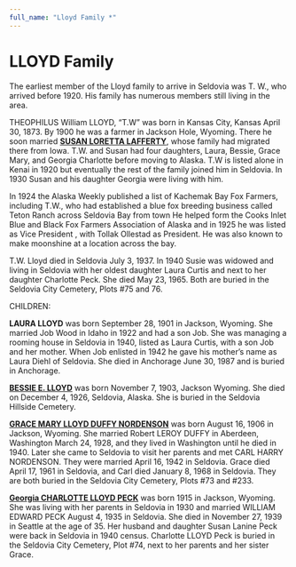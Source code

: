 ```yaml
---
full_name: "Lloyd Family *"
---
```

# LLOYD Family

The earliest member of the Lloyd family to arrive in Seldovia was T. W., who arrived before 1920. His family has numerous members still living in the area.

THEOPHILUS William LLOYD, “T.W” was born in Kansas City, Kansas April 30, 1873. By 1900 he was a farmer in Jackson Hole, Wyoming. There he soon married [**SUSAN LORETTA LAFFERTY**](../_people/Lloyd_Susan_Loretta_Lafferty.md), whose family had migrated there from Iowa. T.W. and Susan had four daughters, Laura, Bessie, Grace Mary, and Georgia Charlotte before moving to Alaska. T.W is listed alone in Kenai in 1920 but eventually the rest of the family joined him in Seldovia. In 1930 Susan and his daughter Georgia were living with him.

In 1924 the Alaska Weekly published a list of Kachemak Bay Fox Farmers, including T.W., who had established a blue fox breeding business called Teton Ranch across Seldovia Bay from town He helped form the Cooks Inlet Blue and Black Fox Farmers Association of Alaska and in 1925 he was listed as Vice President , with Tollak Ollestad as President. He was also known to make moonshine at a location across the bay.

T.W. Lloyd died in Seldovia July 3, 1937. In 1940 Susie was widowed and living in Seldovia with her oldest daughter Laura Curtis and next to her daughter Charlotte Peck. She died May 23, 1965. Both are buried in the Seldovia City Cemetery, Plots #75 and 76.

CHILDREN:

**LAURA LLOYD** was born September 28, 1901 in Jackson, Wyoming. She married Job Wood in Idaho in 1922 and had a son Job. She was managing a rooming house in Seldovia in 1940, listed as Laura Curtis, with a son Job and her mother. When Job enlisted in 1942 he gave his mother’s name as Laura Diehl of Seldovia. She died in Anchorage June 30, 1987 and is buried in Anchorage.

[**BESSIE E. LLOYD**](../_people/Lloyd_Bessie_E.md) was born November 7, 1903, Jackson Wyoming. She died on December 4, 1926, Seldovia, Alaska. She is buried in the Seldovia Hillside Cemetery.

[**GRACE MARY LLOYD DUFFY NORDENSON**](../_people/Nordenson_Grace_Mary_Lloyd.md) was born August 16, 1906 in Jackson, Wyoming. She married Robert LEROY DUFFY in Aberdeen, Washington March 24, 1928, and they lived in Washington until he died in 1940. Later she came to Seldovia to visit her parents and met CARL HARRY NORDENSON. They were married April 16, 1942 in Seldovia. Grace died April 17, 1961 in Seldovia, and Carl died January 8, 1968 in Seldovia. They are both buried in the Seldovia City Cemetery, Plots #73 and #233.

[**Georgia CHARLOTTE LLOYD PECK**](../_people/Peck_Charlotte_Lloyd.md) was born 1915 in Jackson, Wyoming. She was living with her parents in Seldovia in 1930 and married WILLIAM EDWARD PECK August 4, 1935 in Seldovia. She died in November 27, 1939 in Seattle at the age of 35. Her husband and daughter Susan Lanine Peck were back in Seldovia in 1940 census. Charlotte LLOYD Peck is buried in the Seldovia City Cemetery, Plot #74, next to her parents and her sister Grace.
